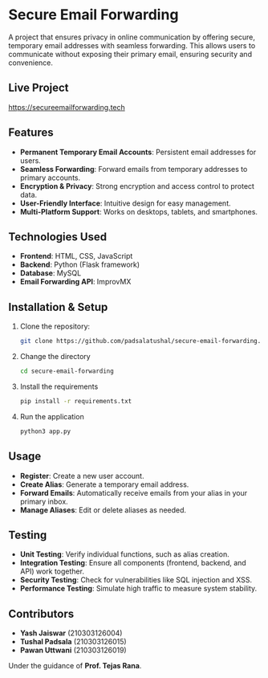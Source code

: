 # Secure Email Forwarding

A project that ensures privacy in online communication by offering secure, temporary email addresses with seamless forwarding. This allows users to communicate without exposing their primary email, ensuring security and convenience.

## Live Project
https://secureemailforwarding.tech

## Features
- **Permanent Temporary Email Accounts**: Persistent email addresses for users.
- **Seamless Forwarding**: Forward emails from temporary addresses to primary accounts.
- **Encryption & Privacy**: Strong encryption and access control to protect data.
- **User-Friendly Interface**: Intuitive design for easy management.
- **Multi-Platform Support**: Works on desktops, tablets, and smartphones.

## Technologies Used
- **Frontend**: HTML, CSS, JavaScript
- **Backend**: Python (Flask framework)
- **Database**: MySQL
- **Email Forwarding API**: ImprovMX

## Installation & Setup
1. Clone the repository:
   ```bash
   git clone https://github.com/padsalatushal/secure-email-forwarding.git
2. Change the directory
   ```bash
   cd secure-email-forwarding
3. Install the requirements
   ```bash
   pip install -r requirements.txt
4. Run the application
   ```bash
   python3 app.py
## Usage
- **Register**: Create a new user account.  
- **Create Alias**: Generate a temporary email address.  
- **Forward Emails**: Automatically receive emails from your alias in your primary inbox.  
- **Manage Aliases**: Edit or delete aliases as needed.  

## Testing
- **Unit Testing**: Verify individual functions, such as alias creation.  
- **Integration Testing**: Ensure all components (frontend, backend, and API) work together.  
- **Security Testing**: Check for vulnerabilities like SQL injection and XSS.  
- **Performance Testing**: Simulate high traffic to measure system stability.  

## Contributors
- **Yash Jaiswar** (210303126004)  
- **Tushal Padsala** (210303126015)  
- **Pawan Uttwani** (210303126019)  

Under the guidance of **Prof. Tejas Rana**.
